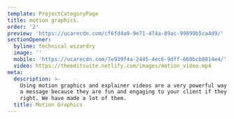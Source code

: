 ```yaml
---
template: ProjectCategoryPage
title: motion graphics.
order: '2'
preview: 'https://ucarecdn.com/cf6fd4a9-9e71-474a-89ac-99899b5ca4d9/'
sectionOpener:
  byline: technical wizardry
  image: ''
  mobile: 'https://ucarecdn.com/7e939f4a-2445-4ec6-9dff-660bcb8814e4/'
  video: https://theeditsuite.netlify.com/images/motion_video.mp4
meta:
  description: >-
    Using motion graphics and explainer videos are a very powerful way to convey
    a message because they are fun and engaging to your client if they are made
    right. We have made a lot of them.
  title: Motion Graphics
---
```

